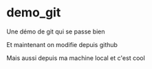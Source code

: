 # demo_git

Une démo de git qui se passe bien

Et maintenant on modifie depuis github

Mais aussi depuis ma machine local et c'est cool
